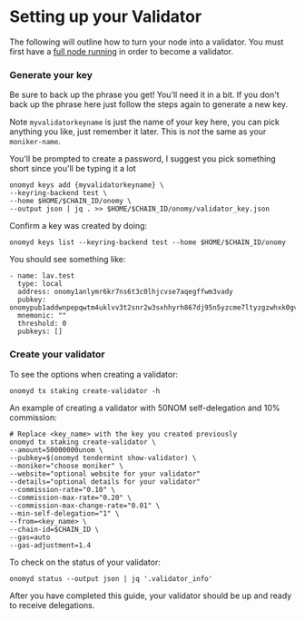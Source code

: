 # Setting up your Validator

The following will outline how to turn your node into a validator. You must first have a [full node running](onomy-testnet-docs/setting-up-a-full-node.md) in order to become a validator.

### Generate your key
Be sure to back up the phrase you get! You’ll need it in a bit. If you don't back up the phrase here just follow the steps again to generate a new key.

Note `myvalidatorkeyname` is just the name of your key here, you can pick anything you like, just remember it later. This is *not* the same as your `moniker-name`.

You'll be prompted to create a password, I suggest you pick something short since you'll be typing it a lot

```
onomyd keys add {myvalidatorkeyname} \
--keyring-backend test \
--home $HOME/$CHAIN_ID/onomy \
--output json | jq . >> $HOME/$CHAIN_ID/onomy/validator_key.json
```

Confirm a key was created by doing:
```bash:
onomyd keys list --keyring-backend test --home $HOME/$CHAIN_ID/onomy 
```

You should see something like:
```bash:
- name: lav.test
  type: local
  address: onomy1anlymr6kr7ns6t3c0lhjcvse7aqegffwm3vady
  pubkey: onomypub1addwnpepqwtm4uklvv3t2snr2w3sxhhyrh867dj95n5yzcme7ltyzgzwhxk0gvtsdnv
  mnemonic: ""
  threshold: 0
  pubkeys: []
```

### Create your validator
To see the options when creating a validator:

```bash:
onomyd tx staking create-validator -h
```

An example of creating a validator with 50NOM self-delegation and 10% commission:
```bash:
# Replace <key_name> with the key you created previously
onomyd tx staking create-validator \
--amount=50000000unom \
--pubkey=$(onomyd tendermint show-validator) \
--moniker="choose moniker" \
--website="optional website for your validator"
--details="optional details for your validator"
--commission-rate="0.10" \
--commission-max-rate="0.20" \
--commission-max-change-rate="0.01" \
--min-self-delegation="1" \
--from=<key_name> \
--chain-id=$CHAIN_ID \
--gas=auto
--gas-adjustment=1.4
```

To check on the status of your validator:
```bash:
onomyd status --output json | jq '.validator_info'
```

After you have completed this guide, your validator should be up and ready to receive delegations.